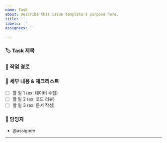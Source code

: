 ```yaml
---
name: Task
about: Describe this issue template's purpose here.
title: ''
labels: ''
assignees: ''

---
```


### 🏷️ Task 제목
<!-- 구체적인 작업 이름을 입력하세요. -->

### 📁 작업 경로
<!-- 폴더/파일 경로나, 작업 위치/역할을 입력하세요. 예: data/preprocessing, notebooks/EDA -->

### 📄 세부 내용 & 체크리스트
- [ ] 할 일 1 (ex: 데이터 수집)
- [ ] 할 일 2 (ex: 코드 리뷰)
- [ ] 할 일 3 (ex: 문서 작성)

<!-- 필요한 세부 작업을 체크리스트로 추가하세요. -->

### 👤 담당자
- @assignee

---
